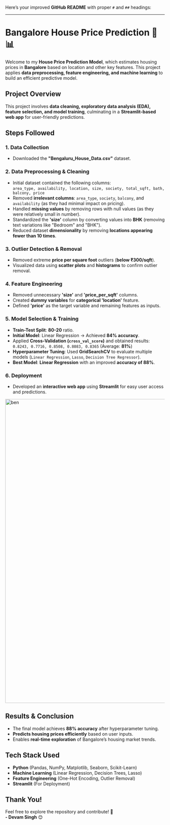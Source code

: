 Here’s your improved **GitHub README** with proper `#` and `##` headings:  

---

# Bangalore House Price Prediction 🏡📊  

Welcome to my **House Price Prediction Model**, which estimates housing prices in **Bangalore** based on location and other key features. This project applies **data preprocessing, feature engineering, and machine learning** to build an efficient predictive model.  

## Project Overview  
This project involves **data cleaning, exploratory data analysis (EDA), feature selection, and model training**, culminating in a **Streamlit-based web app** for user-friendly predictions.  

## Steps Followed  

### 1. Data Collection  
- Downloaded the **"Bengaluru_House_Data.csv"** dataset.  

### 2. Data Preprocessing & Cleaning  
- Initial dataset contained the following columns:  
  `area_type, availability, location, size, society, total_sqft, bath, balcony, price`  
- Removed **irrelevant columns**: `area_type`, `society`, `balcony`, and `availability` (as they had minimal impact on pricing).  
- Handled **missing values** by removing rows with null values (as they were relatively small in number).  
- Standardized the **'size'** column by converting values into **BHK** (removing text variations like "Bedroom" and "BHK").  
- Reduced dataset **dimensionality** by removing **locations appearing fewer than 10 times**.  

### 3. Outlier Detection & Removal  
- Removed extreme **price per square foot** outliers (**below ₹300/sqft**).  
- Visualized data using **scatter plots** and **histograms** to confirm outlier removal.  

### 4. Feature Engineering  
- Removed unnecessary **'size'** and **'price_per_sqft'** columns.  
- Created **dummy variables** for **categorical 'location'** feature.  
- Defined **'price'** as the target variable and remaining features as inputs.  

### 5. Model Selection & Training  
- **Train-Test Split**: **80-20** ratio.  
- **Initial Model**: Linear Regression → Achieved **84% accuracy**.  
- Applied **Cross-Validation (`cross_val_score`)** and obtained results:  
  `0.8243, 0.7716, 0.8508, 0.8083, 0.8365` (Average: **81%**)  
- **Hyperparameter Tuning**: Used **GridSearchCV** to evaluate multiple models (`Linear Regression`, `Lasso`, `Decision Tree Regressor`).  
- **Best Model**: **Linear Regression** with an improved **accuracy of 88%**.  

### 6. Deployment  
- Developed an **interactive web app** using **Streamlit** for easy user access and predictions.  
 <img width="958" alt="ben" src="https://github.com/user-attachments/assets/5ed0a288-3e97-4859-9dd3-803872007a52" />

## Results & Conclusion  
- The final model achieves **88% accuracy** after hyperparameter tuning.  
- **Predicts housing prices efficiently** based on user inputs.  
- Enables **real-time exploration** of Bangalore’s housing market trends. 


## Tech Stack Used  
- **Python** (Pandas, NumPy, Matplotlib, Seaborn, Scikit-Learn)  
- **Machine Learning** (Linear Regression, Decision Trees, Lasso)  
- **Feature Engineering** (One-Hot Encoding, Outlier Removal)  
- **Streamlit** (For Deployment)  

## Thank You!  
Feel free to explore the repository and contribute! 🚀  
**- Devam Singh** 😊  
